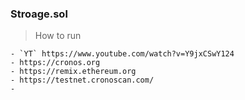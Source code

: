 ### Stroage.sol

> How to run

    - `YT` https://www.youtube.com/watch?v=Y9jxCSwY124
    - https://cronos.org
    - https://remix.ethereum.org
    - https://testnet.cronoscan.com/
    -
